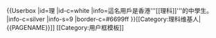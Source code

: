{{Userbox
  |id=理
  |id-c=white
  |info=這名用戶是香港'''[[理科]]'''的中學生。
  |info-c=silver
  |info-s=9
  |border-c=#6699ff
}}<includeonly>[[Category:理科维基人|{{PAGENAME}}]]</includeonly><noinclude>
[[Category:用户框模板]]
</noinclude>